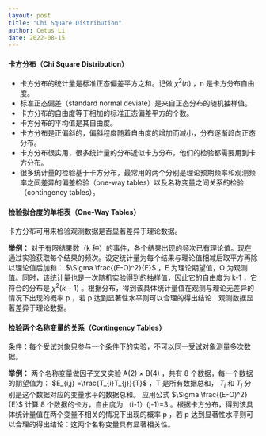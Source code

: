 ```yaml
---
layout: post
title: "Chi Square Distribution"
author: Cetus Li
date: 2022-08-15
---
```

#### **卡方分布（Chi Square Distribution）**
- 卡方分布的统计量是标准正态偏差平方之和。记做 $\chi^2(n)$ ，n 是卡方分布自由度。
- 标准正态偏差（standard normal deviate）是来自正态分布的随机抽样值。
- 卡方分布的自由度等于相加的标准正态偏差平方的个数。
- 卡方分布的平均值是其自由度。
- 卡方分布是正偏斜的，偏斜程度随着自由度的增加而减小，分布逐渐趋向正态分布。
- 卡方分布很实用，很多统计量的分布近似卡方分布，他们的检验都需要用到卡方分布。
- 很多统计量的检验基于卡方分布，最常用的两个分别是理论预期频率和观测频率之间差异的偏差检验（one-way tables）以及名称变量之间关系的检验（contingency tables）。

#### **检验拟合度的单相表（One-Way Tables）**
卡方分布可用来检验观测数据是否显著差异于理论数据。

**举例：**
对于有限结果数（k 种）的事件，各个结果出现的频次已有理论值。现在通过实验获取每个结果的频次。设定统计量为每个结果与理论值相减后取平方再除以理论值后加和： $\Sigma \frac{(E-O)^2}{E}$ ，E 为理论期望值，O 为观测值。同时，该统计量也是一次随机实验得到的抽样值，因此它的自由度为 k-1 ，它符合的分布是 $\chi^2(k-1)$ 。根据分布，得到该具体统计量值在观测与理论无差异的情况下出现的概率 p ，若 p 达到显著性水平则可以合理的得出结论：观测数据显著差异于理论数据。

#### **检验两个名称变量的关系（Contingency Tables）**
条件：每个受试对象只参与一个条件下的实验，不可以同一受试对象测量多次数据。

**举例：** 两个名称变量做因子交叉实验 A(2) $\times$ B(4) ，共有 8 个数据，每一个数据的期望值为： $E_{i,j} =\frac{T_{i}T_{j}}{T}$ ，T 是所有数据总和， $T_{i}$ 和 $T_{j}$ 分别是这个数据对应的变量水平的数据总和。 应用公式 $\Sigma \frac{(E-O)^2}{E}$ 计算 8 个数据的卡方，自由度为 （i-1）(j-1)=3 。根据卡方分布，得到该具体统计量值在两个变量不相关的情况下出现的概率 p ，若 p 达到显著性水平则可以合理的得出结论：这两个名称变量具有显著相关性。



